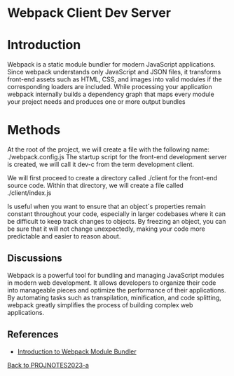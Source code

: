 # Webpack Client Dev Server

# Introduction

Webpack is a static module bundler for modern JavaScript applications. Since webpack understands only JavaScript and JSON files, it transforms front-end assets such as HTML, CSS, and images into valid modules if the corresponding loaders are included. While processing your application webpack internally builds a dependency graph that maps every module your project needs and produces one or more output bundles

# Methods

At the root of the project, we will create a file with the following name: ./webpack.config.js
The startup script for the front-end development server is created, we will call it dev-c from the term development client.

We will first proceed to create a directory called ./client for the front-end source code. Within that directory, we will create a file called ./client/index.js

Is useful when you want to ensure that an object´s properties remain constant throughout your code, especially in larger codebases where it can be difficult to keep track changes to objects. By freezing an object, you can be sure that it will not change unexpectedly, making your code more predictable and easier to reason about.

## Discussions

Webpack is a powerful tool for bundling and managing JavaScript modules in modern web development. It allows developers to organize their code into manageable pieces and optimize the performance of their applications. By automating tasks such as transpilation, minification, and code splitting, webpack greatly simplifies the process of building complex web applications.

## References

- [Introduction to Webpack Module Bundler](https://www.geeksforgeeks.org/introduction-to-webpack-module-bundler/)

[Back to PROJNOTES2023-a](https://github.com/AlexisFlo/PROJNOTES-2023a)
